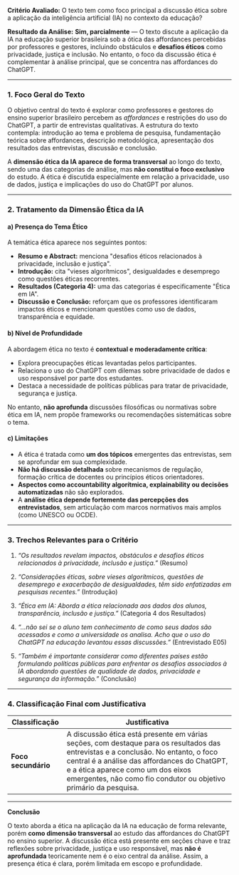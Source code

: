 **Critério Avaliado:**
O texto tem como foco principal a discussão ética sobre a aplicação da inteligência artificial (IA) no contexto da educação?

**Resultado da Análise:**
**Sim, parcialmente** — O texto discute a aplicação da IA na educação superior brasileira sob a ótica das affordances percebidas por professores e gestores, incluindo obstáculos e **desafios éticos** como privacidade, justiça e inclusão. No entanto, o foco da discussão ética é complementar à análise principal, que se concentra nas affordances do ChatGPT.

---

### 1. Foco Geral do Texto

O objetivo central do texto é explorar como professores e gestores do ensino superior brasileiro percebem as *affordances* e restrições do uso do ChatGPT, a partir de entrevistas qualitativas. A estrutura do texto contempla: introdução ao tema e problema de pesquisa, fundamentação teórica sobre affordances, descrição metodológica, apresentação dos resultados das entrevistas, discussão e conclusão.

A **dimensão ética da IA aparece de forma transversal** ao longo do texto, sendo uma das categorias de análise, mas **não constitui o foco exclusivo** do estudo. A ética é discutida especialmente em relação a privacidade, uso de dados, justiça e implicações do uso do ChatGPT por alunos.

---

### 2. Tratamento da Dimensão Ética da IA

#### a) **Presença do Tema Ético**

A temática ética aparece nos seguintes pontos:

* **Resumo e Abstract:** menciona "desafios éticos relacionados à privacidade, inclusão e justiça".
* **Introdução:** cita "vieses algorítmicos", desigualdades e desemprego como questões éticas recorrentes.
* **Resultados (Categoria 4):** uma das categorias é especificamente "Ética em IA".
* **Discussão e Conclusão:** reforçam que os professores identificaram impactos éticos e mencionam questões como uso de dados, transparência e equidade.

#### b) **Nível de Profundidade**

A abordagem ética no texto é **contextual e moderadamente crítica**:

* Explora preocupações éticas levantadas pelos participantes.
* Relaciona o uso do ChatGPT com dilemas sobre privacidade de dados e uso responsável por parte dos estudantes.
* Destaca a necessidade de políticas públicas para tratar de privacidade, segurança e justiça.

No entanto, **não aprofunda** discussões filosóficas ou normativas sobre ética em IA, nem propõe frameworks ou recomendações sistemáticas sobre o tema.

#### c) **Limitações**

* A ética é tratada como **um dos tópicos** emergentes das entrevistas, sem se aprofundar em sua complexidade.
* **Não há discussão detalhada** sobre mecanismos de regulação, formação crítica de docentes ou princípios éticos orientadores.
* **Aspectos como accountability algorítmica, explainability ou decisões automatizadas** não são explorados.
* A **análise ética depende fortemente das percepções dos entrevistados**, sem articulação com marcos normativos mais amplos (como UNESCO ou OCDE).

---

### 3. Trechos Relevantes para o Critério

1. *“Os resultados revelam impactos, obstáculos e desafios éticos relacionados à privacidade, inclusão e justiça.”* (Resumo)

2. *“Considerações éticas, sobre vieses algorítmicos, questões de desemprego e exacerbação de desigualdades, têm sido enfatizadas em pesquisas recentes.”* (Introdução)

3. *“Ética em IA: Aborda a ética relacionada aos dados dos alunos, transparência, inclusão e justiça.”* (Categoria 4 dos Resultados)

4. *“…não sei se o aluno tem conhecimento de como seus dados são acessados e como a universidade os analisa. Acho que o uso do ChatGPT na educação levantou essas discussões.”* (Entrevistado E05)

5. *“Também é importante considerar como diferentes países estão formulando políticas públicas para enfrentar os desafios associados à IA abordando questões de qualidade de dados, privacidade e segurança da informação.”* (Conclusão)

---

### 4. Classificação Final com Justificativa

| Classificação       | Justificativa                                                                                                                                                                                                                                                                               |
| ------------------- | ------------------------------------------------------------------------------------------------------------------------------------------------------------------------------------------------------------------------------------------------------------------------------------------- |
| **Foco secundário** | A discussão ética está presente em várias seções, com destaque para os resultados das entrevistas e a conclusão. No entanto, o foco central é a análise das affordances do ChatGPT, e a ética aparece como um dos eixos emergentes, não como fio condutor ou objetivo primário da pesquisa. |

---

**Conclusão**

O texto aborda a ética na aplicação da IA na educação de forma relevante, porém **como dimensão transversal** ao estudo das affordances do ChatGPT no ensino superior. A discussão ética está presente em seções chave e traz reflexões sobre privacidade, justiça e uso responsável, mas **não é aprofundada** teoricamente nem é o eixo central da análise. Assim, a presença ética é clara, porém limitada em escopo e profundidade.
